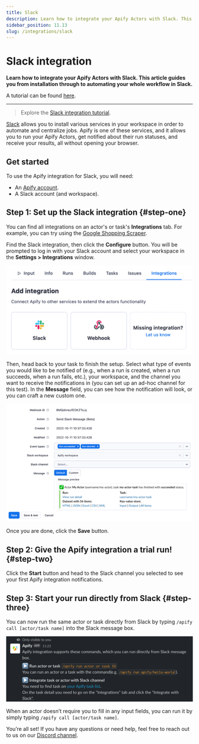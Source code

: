 ```yaml
---
title: Slack
description: Learn how to integrate your Apify Actors with Slack. This article guides you from installation through to automating your whole workflow in Slack.
sidebar_position: 11.13
slug: /integrations/slack
---
```


# Slack integration

**Learn how to integrate your Apify Actors with Slack. This article guides you from installation through to automating your whole workflow in Slack.**

A tutorial can be found [here](https://help.apify.com/en/articles/6454058-apify-integration-for-slack).

---

> Explore the [Slack integration tutorial](https://help.apify.com/en/articles/6454058-apify-integration-for-slack).


[Slack](https://slack.com/) allows you to install various services in your workspace in order to automate and centralize jobs. Apify is one of these services, and it allows you to run your Apify Actors, get notified about their run statuses, and receive your results, all without opening your browser.

## Get started

To use the Apify integration for Slack, you will need:

- An [Apify account](https://console.apify.com/).
- A Slack account (and workspace).

## Step 1: Set up the Slack integration {#step-one}

You can find all integrations on an actor's or task's **Integrations** tab. For example, you can try using the [Google Shopping Scraper](https://console.apify.com/actors/aLTexEuCetoJNL9bL).

Find the Slack integration, then click the **Configure** button. You will be prompted to log in with your Slack account and select your workspace in the **Settings > Integrations** window.

![Integrations tab](./images/integrations-tab.png)

Then, head back to your task to finish the setup. Select what type of events you would like to be notified of (e.g., when a run is created, when a run succeeds, when a run fails, etc.), your workspace, and the channel you want to receive the notifications in (you can set up an ad-hoc channel for this test). In the **Message** field, you can see how the notification will look, or you can craft a new custom one.

![Integration setup](./images/slack-integration-setup.png)

Once you are done, click the **Save** button.

## Step 2: Give the Apify integration a trial run! {#step-two}

Click the **Start** button and head to the Slack channel you selected to see your first Apify integration notifications.

## Step 3: Start your run directly from Slack {#step-three}

You can now run the same actor or task directly from Slack by typing `/apify call [actor/task name]` into the Slack message box.

![Use Apify from Slack](./images/slack-apify-message.png)

When an actor doesn’t require you to fill in any input fields, you can run it by simply typing `/apify call [actor/task name]`.

You’re all set! If you have any questions or need help, feel free to reach out to us on our [Discord channel](https://discord.com/invite/jyEM2PRvMU).
